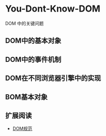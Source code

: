 # You-Dont-Know-DOM
DOM 中的关键问题

## DOM中的基本对象  

## DOM中的事件机制  

## DOM在不同浏览器引擎中的实现  

## BOM基本对象  
 
## 扩展阅读
- [DOM规范](https://dom.spec.whatwg.org)
